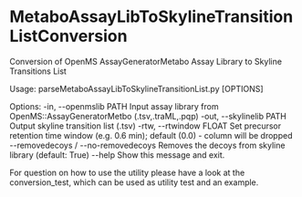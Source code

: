 # MetaboAssayLibToSkylineTransitionListConversion
Conversion of OpenMS AssayGeneratorMetabo Assay Library to Skyline Transitions List

Usage: parseMetaboAssayLibToSkylineTransitionList.py [OPTIONS]

Options:
  -in, --openmslib PATH           Input assay library from
                                  OpenMS::AssayGeneratorMetbo
                                  (.tsv,.traML,.pqp)
  -out, --skylinelib PATH         Output skyline transition list (.tsv)
  -rtw, --rtwindow FLOAT          Set precursor retention time window (e.g.
                                  0.6 min); default (0.0) - column will be
                                  dropped
  --removedecoys / --no-removedecoys
                                  Removes the decoys from skyline library
                                  (default: True)
  --help                          Show this message and exit.


For question on how to use the utility please have a look at the 
conversion\_test, which can be used as utility test and an example.  

